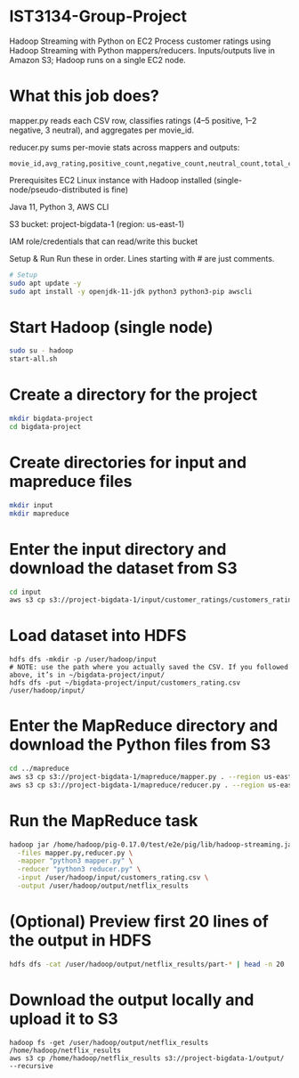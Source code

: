 # IST3134-Group-Project

Hadoop Streaming with Python on EC2
Process customer ratings using Hadoop Streaming with Python mappers/reducers. Inputs/outputs live in Amazon S3; Hadoop runs on a single EC2 node.

# What this job does?
mapper.py reads each CSV row, classifies ratings (4–5 positive, 1–2 negative, 3 neutral), and aggregates per movie_id.

reducer.py sums per-movie stats across mappers and outputs:
```
movie_id,avg_rating,positive_count,negative_count,neutral_count,total_count
```
Prerequisites
EC2 Linux instance with Hadoop installed (single-node/pseudo-distributed is fine)

Java 11, Python 3, AWS CLI

S3 bucket: project-bigdata-1 (region: us-east-1)

IAM role/credentials that can read/write this bucket

Setup & Run
Run these in order. Lines starting with # are just comments.

```bash
# Setup
sudo apt update -y
sudo apt install -y openjdk-11-jdk python3 python3-pip awscli
```

# Start Hadoop (single node)
```bash
sudo su - hadoop
start-all.sh
```

# Create a directory for the project
```bash
mkdir bigdata-project
cd bigdata-project
```

# Create directories for input and mapreduce files
```bash
mkdir input
mkdir mapreduce
```

# Enter the input directory and download the dataset from S3
```bash
cd input
aws s3 cp s3://project-bigdata-1/input/customer_ratings/customers_rating.csv . --region us-east-1
```

# Load dataset into HDFS
```
hdfs dfs -mkdir -p /user/hadoop/input
# NOTE: use the path where you actually saved the CSV. If you followed above, it’s in ~/bigdata-project/input/
hdfs dfs -put ~/bigdata-project/input/customers_rating.csv /user/hadoop/input/
```

# Enter the MapReduce directory and download the Python files from S3
```bash
cd ../mapreduce
aws s3 cp s3://project-bigdata-1/mapreduce/mapper.py . --region us-east-1
aws s3 cp s3://project-bigdata-1/mapreduce/reducer.py . --region us-east-1
```

# Run the MapReduce task
```bash
hadoop jar /home/hadoop/pig-0.17.0/test/e2e/pig/lib/hadoop-streaming.jar \
  -files mapper.py,reducer.py \
  -mapper "python3 mapper.py" \
  -reducer "python3 reducer.py" \
  -input /user/hadoop/input/customers_rating.csv \
  -output /user/hadoop/output/netflix_results
```

# (Optional) Preview first 20 lines of the output in HDFS
```bash
hdfs dfs -cat /user/hadoop/output/netflix_results/part-* | head -n 20
```

# Download the output locally and upload it to S3
```
hadoop fs -get /user/hadoop/output/netflix_results /home/hadoop/netflix_results
aws s3 cp /home/hadoop/netflix_results s3://project-bigdata-1/output/ --recursive
```
